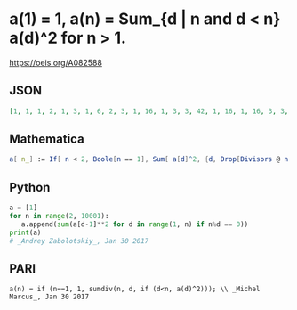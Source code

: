 # a\(1\) \= 1, a\(n\) \= Sum\_\{d \| n and d < n\} a\(d\)^2 for n \> 1\.
https://oeis.org/A082588
## JSON
```JSON
[1, 1, 1, 2, 1, 3, 1, 6, 2, 3, 1, 16, 1, 3, 3, 42, 1, 16, 1, 16, 3, 3, 1, 308, 2, 3, 6, 16, 1, 31, 1, 1806, 3, 3, 3, 532, 1, 3, 3, 308, 1, 31, 1, 16, 16, 3, 1, 96936, 2, 16, 3, 16, 1, 308, 3, 308, 3, 3, 1, 1508, 1, 3, 16, 3263442, 3, 31, 1, 16, 3, 31, 1, 378456]
```
## Mathematica
```Mathematica
a[ n_] := If[ n < 2, Boole[n == 1], Sum[ a[d]^2, {d, Drop[Divisors @ n, -1]}]]; (* _Michael Somos_, May 19 2018 *)
```
## Python
```Python
a = [1]
for n in range(2, 10001):
   a.append(sum(a[d-1]**2 for d in range(1, n) if n%d == 0))
print(a)
# _Andrey Zabolotskiy_, Jan 30 2017
```
## PARI
```PARI
a(n) = if (n==1, 1, sumdiv(n, d, if (d<n, a(d)^2))); \\ _Michel Marcus_, Jan 30 2017
```
